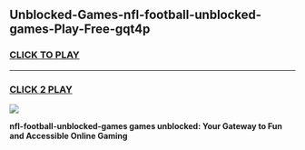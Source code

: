 
## Unblocked-Games-nfl-football-unblocked-games-Play-Free-gqt4p
<h3>
<a href="https://premium76.site?title=nfl-football-unblocked-games&ref=23A">CLICK TO PLAY</a></h3>
<hr>

<h3>
<a href="https://premium76.site?title=nfl-football-unblocked-games&ref=23A">CLICK 2 PLAY</a>
  
</h3>

<a href="https://premium76.site?title=nfl-football-unblocked-games&ref=23A"><img src="https://clearcache.store/games.png"></a>


**nfl-football-unblocked-games games unblocked: Your Gateway to Fun and Accessible Online Gaming**
